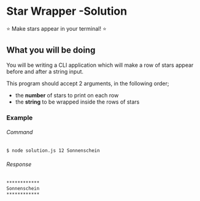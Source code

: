 # Star Wrapper -Solution

⭐ Make stars appear in your terminal! ⭐

## What you will be doing

You will be writing a CLI application which will make a row of stars appear before and after a string input.

This program should accept 2 arguments, in the following order;

- the **number** of stars to print on each row
- the **string** to be wrapped inside the rows of stars

### Example

###### Command
```bash
$ node solution.js 12 Sonnenschein
```

###### Response
```bash
************
Sonnenschein
************
```
